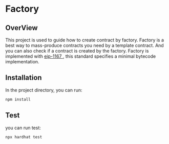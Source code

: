 # Factory
## OverView

This project is used to guide how to create contract by factory. Factory is a best way to mass-produce contracts you need by a template contract. And you can also check if a contract is created by the factory.
Factory is implemented with [ eip-1167 ](https://eips.ethereum.org/EIPS/eip-1167), this standard specifies a minimal bytecode implementation.
## Installation

In the project directory, you can run:
```bash
npm install
```


## Test
you can run test:
```bash
npx hardhat test
```